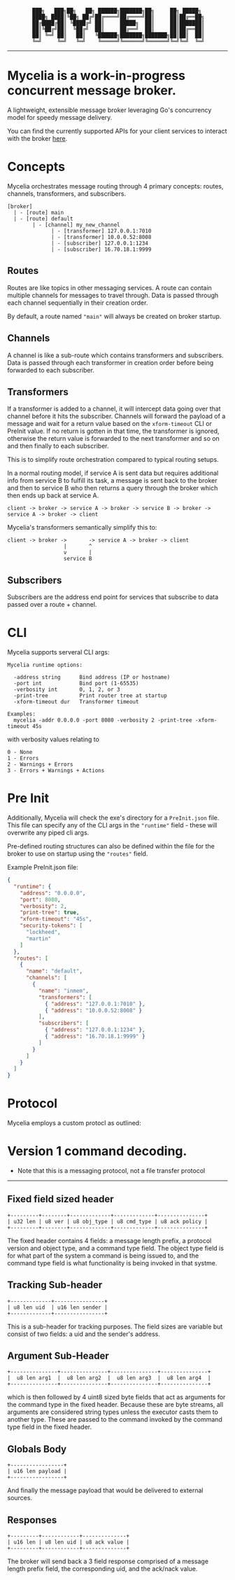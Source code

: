             ███╗   ███╗██╗   ██╗ ██████╗███████╗██╗     ██╗ █████╗
            ████╗ ████║╚██╗ ██╔╝██╔════╝██╔════╝██║     ██║██╔══██╗
            ██╔████╔██║ ╚████╔╝ ██║     █████╗  ██║     ██║███████║
            ██║╚██╔╝██║  ╚██╔╝  ██║     ██╔══╝  ██║     ██║██╔══██║
            ██║ ╚═╝ ██║   ██║   ╚██████╗███████╗███████╗██║██║  ██║
            ╚═╝     ╚═╝   ╚═╝    ╚═════╝╚══════╝╚══════╝╚═╝╚═╝  ╚═╝
--------------------------------------------------------------------------------
# Mycelia is a work-in-progress concurrent message broker.

A lightweight, extensible message broker leveraging Go's concurrency model for
speedy message delivery.

You can find the currently supported APIs for your client services to interact
with the broker [here](https://github.com/orgs/SignalWeave/repositories).

# Concepts

Mycelia orchestrates message routing through 4 primary concepts: routes,
channels, transformers, and subscribers.

```
[broker]
  | - [route] main
  | - [route] default
        | - [channel] my_new_channel
              | - [transformer] 127.0.0.1:7010
              | - [transformer] 10.0.0.52:8008
              | - [subscriber] 127.0.0.1:1234
              | - [subscriber] 16.70.18.1:9999
```

## Routes

Routes are like topics in other messaging services. A route can contain multiple
channels for messages to travel through. Data is passed through each channel
sequentially in their creation order.

By default, a route named `"main"` will always be created on broker startup.

## Channels

A channel is like a sub-route which contains transformers and subscribers. Data
is passed through each transformer in creation order before being forwarded to
each subscriber.

## Transformers

If a transformer is added to a channel, it will intercept data going over that
channel before it hits the subscriber. Channels will forward the payload of a
message and wait for a return value based on the `xform-timeout` CLI or PreInit
value. If no return is gotten in that time, the transformer is ignored,
otherwise the return value is forwarded to the next transformer and so on and
then finally to each subscriber.

This is to simplify route orchestration compared to typical routing setups.

In a normal routing model, if service A is sent data but requires additional
info from service B to fulfill its task, a message is sent back to the broker
and then to service B who then returns a query through the broker which then
ends up back at service A.

```
client -> broker -> service A -> broker -> service B -> broker -> service A -> broker -> client
```

Mycelia's transformers semantically simplify this to:

```
client -> broker ->       -> service A -> broker -> client
                  |       ^
                  v       |
                  service B
```

## Subscribers

Subscribers are the address end point for services that subscribe to data passed
over a route + channel.

# CLI

Mycelia supports serveral CLI args:

```
Mycelia runtime options:

  -address string      Bind address (IP or hostname)
  -port int            Bind port (1-65535)
  -verbosity int       0, 1, 2, or 3
  -print-tree          Print router tree at startup
  -xform-timeout dur   Transformer timeout

Examples:
  mycelia -addr 0.0.0.0 -port 8080 -verbosity 2 -print-tree -xform-timeout 45s
```

with verbosity values relating to
```
0 - None
1 - Errors
2 - Warnings + Errors
3 - Errors + Warnings + Actions
```

# Pre Init

Additionally, Mycelia will check the exe's directory for a `PreInit.json` file.
This file can specify any of the CLI args in the `"runtime"` field - these will
overwrite any piped cli args.

Pre-defined routing structures can also be defined within the file for the
broker to use on startup using the `"routes"` field.

Example PreInit.json file:
```json
{
  "runtime": {
    "address": "0.0.0.0",
    "port": 8080,
    "verbosity": 2,
    "print-tree": true,
    "xform-timeout": "45s",
    "security-tokens": [
      "lockheed",
      "martin"
    ]
  },
  "routes": [
    {
      "name": "default",
      "channels": [
        {
          "name": "inmem",
          "transformers": [
            { "address": "127.0.0.1:7010" },
            { "address": "10.0.0.52:8008" }
          ],
          "subscribers": [
            { "address": "127.0.0.1:1234" },
            { "address": "16.70.18.1:9999" }
          ]
        }
      ]
    }
  ]
}
```

# Protocol

Mycelia employs a custom protocl as outlined:

# Version 1 command decoding.

* Note that this is a messaging protocol, not a file transfer protocol
-----------------------------------------------------------------------------

## Fixed field sized header
```
+---------+--------+-------------+-------------+---------------+
| u32 len | u8 ver | u8 obj_type | u8 cmd_type | u8 ack policy |
+---------+--------+-------------+-------------+---------------+
```
The fixed header contains 4 fields: a message length prefix, a protocol version
and object type, and a command type field.
The object type field is for what part of the system a command is being issued
to, and the command type field is what functionality is being invoked in that
systme.

## Tracking Sub-header
```
+-------------+----------------+
| u8 len uid  | u16 len sender |
+-------------+----------------+
```
This is a sub-header for tracking purposes. The field sizes are variable but
consist of two fields: a uid and the sender's address.

## Argument Sub-Header
```
+---------------+---------------+---------------+---------------+
|  u8 len arg1  |  u8 len arg2  |  u8 len arg3  |  u8 len arg4  |
+---------------+---------------+---------------+---------------+
```
which is then followed by 4 uint8 sized byte fields that act as arguments for
the command type in the fixed header.
Because these are byte streams, all arguments are considered string types
unless the executor casts them to another type.
These are passed to the command invoked by the command type field in the fixed
header.

## Globals Body
```
+-----------------+
| u16 len payload |
+-----------------+
```
And finally the message payload that would be delivered to external sources.

## Responses
```
+---------+------------+--------------+
| u16 len | u8 len uid | u8 ack value |
+---------+------------+--------------+
```
The broker will send back a 3 field response comprised of a message length
prefix field, the corresponding uid, and the ack/nack value.
